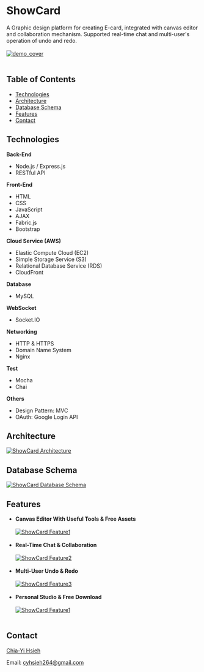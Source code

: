 # ShowCard #
A Graphic design platform for creating E-card, integrated with canvas editor and collaboration mechanism. Supported real-time chat and multi-user's operation of undo and redo. 
<br><br/>
[![demo_cover](https://i.imgur.com/qJ9pRML.gif "ShowCard Demo")](https://i.imgur.com/qJ9pRML.gif "ShowCard Demo")
<br><br/>

## Table of Contents ##
- [Technologies](#Technologies)
- [Architecture](#Architecture)
- [Database Schema](#Database-Schema)
- [Features](#Features)
- [Contact](#Contact)
## Technologies ##
**Back-End**
- Node.js / Express.js
- RESTful API

**Front-End**
- HTML
- CSS
- JavaScript
- AJAX
- Fabric.js
- Bootstrap

**Cloud Service (AWS)**
- Elastic Compute Cloud (EC2)
- Simple Storage Service (S3)
- Relational Database Service (RDS)
- CloudFront

**Database**
- MySQL

**WebSocket** 
- Socket.IO

**Networking** 
- HTTP & HTTPS
- Domain Name System
- Nginx

**Test** 
- Mocha
- Chai

**Others** 
- Design Pattern: MVC
- OAuth: Google Login API
## Architecture
[![ShowCard Architecture](https://d20bzyreixm85i.cloudfront.net/demo/demo_architecture.png "ShowCard Architecture")](https://d20bzyreixm85i.cloudfront.net/demo/demo_architecture.png "ShowCard Architecture")
## Database Schema ##
[![ShowCard Database Schema](https://d20bzyreixm85i.cloudfront.net/demo/demo_database.png "ShowCard Database Schema")](https://d20bzyreixm85i.cloudfront.net/demo/demo_database.png "ShowCard Database Schema")
## Features ##
- **Canvas Editor With Useful Tools & Free Assets** <br><br/>
[![ShowCard Feature1](https://i.imgur.com/pZ1ZMaF.gif "ShowCard Feature1")](https://i.imgur.com/pZ1ZMaF.gif "ShowCard Feature1")
<br><br/>
- **Real-Time Chat & Collaboration** <br><br/>
[![ShowCard Feature2](https://i.imgur.com/piRjjoO.gif "ShowCard Feature2")](https://i.imgur.com/piRjjoO.gif "ShowCard Feature2")
<br><br/>
- **Multi-User Undo & Redo** <br><br/>
[![ShowCard Feature3](https://i.imgur.com/HBS7isq.gif "ShowCard Feature3")](https://i.imgur.com/HBS7isq.gif "ShowCard Feature3")
<br><br/>
- **Personal Studio & Free Download** <br><br/>
[![ShowCard Feature1](https://i.imgur.com/vNev1jT.gif "ShowCard Feature4")](https://i.imgur.com/vNev1jT.gif "ShowCard Feature4")
<br><br/>
## Contact

<a href="https://github.com/cyhsieh264" target="_blank">Chia-Yi Hsieh</a>

Email: cyhsieh264@gmail.com
